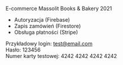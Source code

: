 E-commerce Massolit Books & Bakery 2021

- Autoryzacja (Firebase)
- Zapis zamówień (Firestore)
- Obsługa płatności (Stripe)

Przykładowy login: test@email.com<br/>
Hasło: 123456<br/>
Numer karty testowej: 4242 4242 4242 4242
